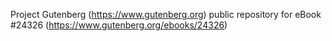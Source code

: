 Project Gutenberg (https://www.gutenberg.org) public repository for eBook #24326 (https://www.gutenberg.org/ebooks/24326)
